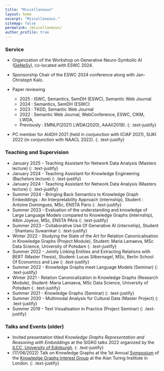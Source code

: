 ```yaml
---
title: "Miscellaneous"
layout: home
excerpt: "Miscellaneous."
sitemap: false
permalink: /miscellaneous/
author_profile: true
---
```



### Service

* Organization of the Workshop on Generative Neuro-Symbolic AI ([GeNeSy](https://sites.google.com/view/genesy2024/)), co-located with ESWC 2024.

* Sponsorship Chair of the ESWC 2024 conference along with Jan-Christoph Kalo. 

* Paper reviewing 
	* 2025 : ISWC, Semantics, SemDH (ESWC), Semantic Web Journal
	* 2024 : Semantics, SemDH (ESWC)
	* 2023 : TKDD, Semantic Web Journal
	* 2022 : Semantic Web Journal, WebConference, ESWC, CIKM, LWDA, 
	* Previously : EMNLP(2021) LWDA(2020), AAAI(2019).
{: .text-justify}

* PC member for AI4DH 2021 (held in conjunction with ICIAP 2021), SUKI 2022 (in conjunction with NAACL 2022).
{: .text-justify}



### Teaching and Supervision

* January 2025 - Teaching Assistant for Network Data Analysis (Masters lecture)
{: .text-justify}
* January 2024 - Teaching Assistant for Knowledge Engineering (Bachelors lecture)
{: .text-justify}
* January 2024 - Teaching Assistant for Network Data Analysis (Masters lecture)
{: .text-justify}
* Summer 2024 - Bringing Back Semantics to Knowledge Graph Embeddings : An Interpretability Approach (internship), Student : Antoine Domingues, MSc, ENSTA Paris
{: .text-justify}
* Summer 2023 - Evaluation of the understanding and knowledge of Large Language Models compared to Knowledge Graphs (internship),  Albin Joyeux, MSc, ENSTA PAris
{: .text-justify}
* Summer 2023 - Collaborative Use Of Generative AI (internship), Student : Shantanu Suwarnkar
{: .text-justify}
* Winter 2022 - Studying the State of the Art for Relation Canonicalisation in Knowledge Graphs (Project Module), Student: Maria Lamaeva, MSc Data Science, University of Potsdam
{: .text-justify}
* Summer 2022 - Jointly Linking Entities and Extracting Relations with BERT (Master Thesis), Student: Lucas Silbernagel, MSc, Berlin School Of Economics and Law
{: .text-justify}
* Summer 2022 - Knowledge Graphs meet Language Models (Seminar)
{: .text-justify}
* Winter 2021 - Relation Canonicalization in Knowledge Graphs (Research Module), Student: Maria Lamaeva, MSc Data Science, University of Potsdam
{: .text-justify}
* Summer 2021 - Knowledge Graphs (Seminar)
{: .text-justify}
* Summer 2020 - Multimodal Analysis for Cultural Data (Master Project)
{: .text-justify}
* Summer 2019 - Text Visualisation in Practice (Project Seminar)
{: .text-justify}


### Talks and Events (older)

* Invited presentation titled *Knowledge Graphs Representation and Reasoning with Embeddings* at the SIGKG talks 2022 organized by the [ILCC, University of Edinburgh](https://web.inf.ed.ac.uk/ilcc).
{: .text-justify}
* (17/06/2022) Talk on Knowledge Graphs at the 1st Annual [Symposium](https://www.eventbrite.com/e/1st-annual-symposium-of-the-knowledge-graphs-ig-the-alan-turing-institute-tickets-310987932277) of the [Knowledge Graphs Interest Group](https://www.turing.ac.uk/research/interest-groups/knowledge-graphs) at the Alan Turing Institute in London. 
{: .text-justify}



